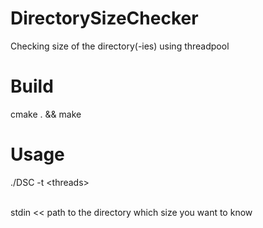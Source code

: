 # DirectorySizeChecker
Checking size of the directory(-ies) using threadpool</br>

# Build
cmake . && make</br>

# Usage
./DSC -t \<threads\></br></br>

stdin << path to the directory which size you want to know
